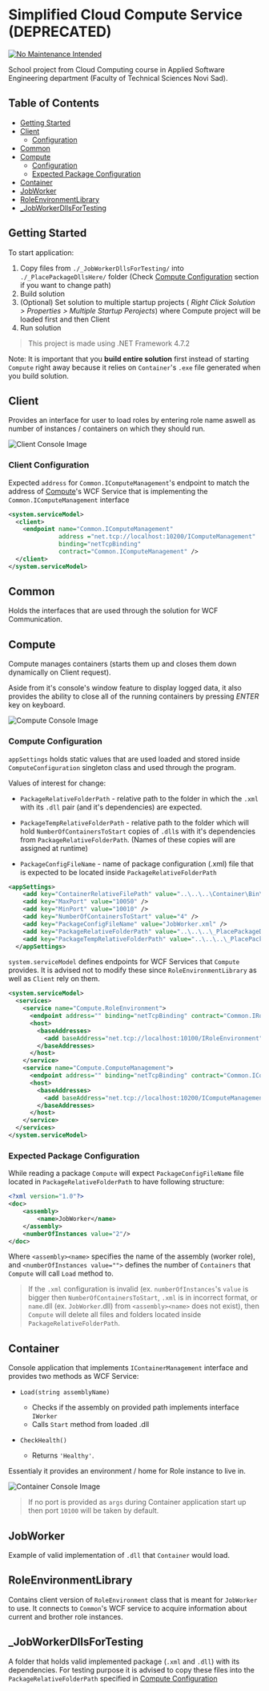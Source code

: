 # Simplified Cloud Compute Service (DEPRECATED)

[![No Maintenance Intended](http://unmaintained.tech/badge.svg)](http://unmaintained.tech/)

School project from Cloud Computing course in Applied Software Engineering department (Faculty of Technical Sciences Novi Sad).

## Table of Contents

- [Getting Started](#Getting-Started)
- [Client](#Client)
  - [Configuration](#Client-Configuration)
- [Common](#Common)
- [Compute](#Compute)
  - [Configuration](#Compute-Configuration)
  - [Expected Package Configuration](#Expected-Package-Configuration)
- [Container](#Container)
- [JobWorker](#JobWorker)
- [RoleEnvironmentLibrary](#RoleEnvironmentLibrary)
- [_JobWorkerDllsForTesting](#_JobWorkerDllsForTesting)

## Getting Started

To start application:

1. Copy files from `./_JobWorkerDllsForTesting/` into `./_PlacePackageDllsHere/` folder (Check [Compute Configuration](#Compute-Configuration) section if you want to change path)
1. Build solution
1. (Optional) Set solution to multiple startup projects ( *Right Click Solution > Properties > Multiple Startup Perojects*) where Compute project will be loaded first and then Client
1. Run solution

> This project is made using .NET Framework 4.7.2

Note: It is important that you **build entire solution** first instead of starting `Compute` right away because it relies on `Container`'s `.exe` file generated when you build solution.

## Client

Provides an interface for user to load roles by entering role name aswell as number of instances / containers on which they should run.

![Client Console Image](./doc/Client.PNG)

### Client Configuration

Expected `address` for `Common.IComputeManagement`'s endpoint to match the address of [Compute](#Compute)'s WCF Service that is implementing the `Common.IComputeManagement` interface

```xml
<system.serviceModel>
  <client>
    <endpoint name="Common.IComputeManagement"
              address ="net.tcp://localhost:10200/IComputeManagement"
              binding="netTcpBinding"
              contract="Common.IComputeManagement" />
  </client>
</system.serviceModel>
```

## Common

Holds the interfaces that are used through the solution for WCF Communication.

## Compute

Compute manages containers (starts them up and closes them down dynamically on Client request).

Aside from it's console's window feature to display logged data, it also provides the ability to close all of the running containers by pressing *ENTER* key on keyboard.

![Compute Console Image](./doc/Compute.PNG)

### Compute Configuration

`appSettings` holds static values that are used loaded and stored inside `ComputeConfiguration` singleton class and used through the program.

Values of interest for change:

- `PackageRelativeFolderPath` - relative path to the folder in which the `.xml` with its `.dll` pair (and it's dependencies) are expected.

- `PackageTempRelativeFolderPath` - relative path to the folder which will hold `NumberOfContainersToStart` copies of `.dll`s with it's dependencies from `PackageRelativeFolderPath`. (Names of these copies will are assigned at runtime)

- `PackageConfigFileName` - name of package configuration (.xml) file that is expected to be located inside `PackageRelativeFolderPath`

```xml
<appSettings>
    <add key="ContainerRelativeFilePath" value="..\..\..\Container\Bin\Debug\Container.exe" />
    <add key="MaxPort" value="10050" />
    <add key="MinPort" value="10010" />
    <add key="NumberOfContainersToStart" value="4" />
    <add key="PackageConfigFileName" value="JobWorker.xml" />
    <add key="PackageRelativeFolderPath" value="..\..\..\_PlacePackageDllsHere\" />
    <add key="PackageTempRelativeFolderPath" value="..\..\..\_PlacePackageDllsHere\Temp\" />
  </appSettings>
```

`system.serviceModel` defines endpoints for WCF Services that `Compute` provides. It is advised not to modify these since `RoleEnvironmentLibrary` as well as `Client` rely on them.

```xml
<system.serviceModel>
  <services>
    <service name="Compute.RoleEnvironment">
      <endpoint address="" binding="netTcpBinding" contract="Common.IRoleEnvironment" />
      <host>
        <baseAddresses>
          <add baseAddress="net.tcp://localhost:10100/IRoleEnvironment" />
        </baseAddresses>
      </host>
    </service>
    <service name="Compute.ComputeManagement">
      <endpoint address="" binding="netTcpBinding" contract="Common.IComputeManagement" />
      <host>
        <baseAddresses>
          <add baseAddress="net.tcp://localhost:10200/IComputeManagement" />
        </baseAddresses>
      </host>
    </service>
  </services>
</system.serviceModel>
```

### Expected Package Configuration

While reading a package `Compute` will expect `PackageConfigFileName` file located in `PackageRelativeFolderPath` to have following structure:

```xml
<?xml version="1.0"?>
<doc>
    <assembly>
        <name>JobWorker</name>
    </assembly>
    <numberOfInstances value="2"/>
</doc>
```

Where `<assembly><name>` specifies the name of the assembly (worker role), and `<numberOfInstances value="">` defines the number of `Containers` that `Compute` will call `Load` method to.

> If the `.xml` configuration is invalid (ex. `numberOfInstances`'s `value` is bigger then `NumberOfContainersToStart`, `.xml` is in incorrect format, or `name`.dll (ex. `JobWorker`.dll) from `<assembly><name>` does not exist), then `Compute` will delete all files and folders located inside `PackageRelativeFolderPath`.

## Container

Console application that implements `IContainerManagement` interface and provides two methods as WCF Service:

- `Load(string assemblyName)`
  
  - Checks if the assembly on provided path implements interface `IWorker`
  - Calls `Start` method from loaded .dll

- `CheckHealth()`
  - Returns `'Healthy'`.

Essentialy it provides an environment / home for Role instance to live in.

![Container Console Image](./doc/Container.PNG)

> If no port is provided as `args` during Container application start up then port `10100` will be taken by default.

## JobWorker

Example of valid implementation of `.dll` that `Container` would load.

## RoleEnvironmentLibrary

Contains client version of `RoleEnvironment` class that is meant for `JobWorker` to use. It connects to `Common`'s WCF service to acquire information about current and brother role instances.

## _JobWorkerDllsForTesting

A folder that holds valid implemented package (`.xml` and `.dll`) with its dependencies. For testing purpose it is advised to copy these files into the `PackageRelativeFolderPath` specified in [Compute Configuration](#Compute-Configuration) 
